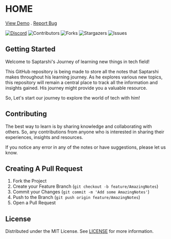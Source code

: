 # HOME

[View Demo](https://saptarshi-sarkar.gitbook.io/notes/) . [Report Bug](https://github.com/SaptarshiSarkar12/notes/issues/new?assignees=\&labels=bug\&projects=\&template=bug.yml\&title=%5BBug%5D%3A+%3Ctitle%3E)

[![Discord](https://img.shields.io/discord/1034035416300519454)](https://discord.gg/DeT4jXPfkG) ![Contributors](https://img.shields.io/github/contributors/SaptarshiSarkar12/notes?color=dark-green) ![Forks](https://img.shields.io/github/forks/SaptarshiSarkar12/notes?style=social) ![Stargazers](https://img.shields.io/github/stars/SaptarshiSarkar12/notes?style=social) ![Issues](https://img.shields.io/github/issues/SaptarshiSarkar12/notes)

## Getting Started

Welcome to Saptarshi's Journey of learning new things in tech field!

This GitHub repository is being made to store all the notes that Saptarshi makes throughout his learning journey. As he explores various new topics, this repository will remain a central place to track all the information and insights gained. His journey might provide you a valuable resource.

So, Let's start our journey to explore the world of tech with him!

## Contributing

The best way to learn is by sharing knowledge and collaborating with others. So, any contributions from anyone who is interested in sharing their experiences, insights and resources.

If you notice any error in any of the notes or have suggestions, please let us know.

## Creating A Pull Request

1. Fork the Project
2. Create your Feature Branch (`git checkout -b feature/AmazingNotes`)
3. Commit your Changes (`git commit -m 'Add some AmazingNotes'`)
4. Push to the Branch (`git push origin feature/AmazingNotes`)
5. Open a Pull Request

## License

Distributed under the MIT License. See [LICENSE](LICENSE.md) for more information.
